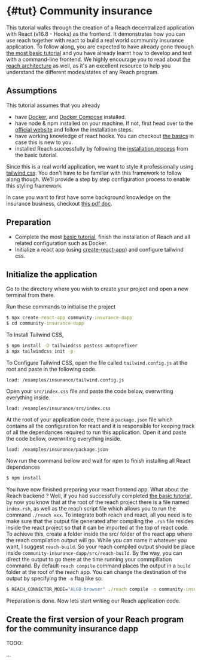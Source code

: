 # {#tut} Community insurance

This tutorial walks through the creation of a Reach decentralized application with React (v16.8 - Hooks) as the frontend.
It demonstrates how you can use reach together with react to build a real world community insurance application.
To follow along, you are expected to have already gone through [the most basic tutorial](##tut) and you have already
learnt how to develop and test with a command-line frontend. 
We highly encourage you to read about [the reach architecture](https://docs.reach.sh/rsh/#ref-programs) as well, 
as it's an excellent resource to help you understand the different modes/states of any Reach program.

## Assumptions
This tutorial assumes that you already
 * have [Docker](https://www.docker.com/get-started), and [Docker Compose](https://docs.docker.com/compose/install/) installed.
 * have node & npm installed on your machine. If not, first head over to the [official website](https://nodejs.org/en/download/) 
    and follow the installation steps.
 * have working knowledge of react hooks. You can checkout [the basics](https://reactjs.org/docs/hooks-overview.html#:~:text=Hooks%20are%20functions%20that%20let,if%20you'd%20like.) in case this is new to you.
 * installed Reach successfully by following the [installation process](##tut) from the basic tutorial. 

Since this is a real world application, we want to style it professionally using [tailwind css](https://tailwindcss.com/). You don't have to be familiar with this framework to follow along though. 
We'll provide a step by step configuration process to enable this styling framework.

In case you want to first have some background knowledge on the insurance business, checkout [this pdf doc](https://ira.go.ug/cp/uploads/English%20Handbook%20final.pdf).

## Preparation
* Complete the most [basic tutorial](##tut), finish the installation of Reach and all related configuration such as Docker.
* Initialize a react app (using [create-react-app](https://tailwindcss.com/docs/guides/create-react-app)) and configure tailwind css.

## Initialize the application
Go to the directory where you wish to create your project and open a new terminal from there.

Run these commands to initialise the project
```cmd
$ npx create-react-app community-insurance-dapp
$ cd community-insurance-dapp
```

To Install Tailwind CSS,
```cmd
$ npm install -D tailwindcss postcss autoprefixer
$ npx tailwindcss init -p
```

To Configure Tailwind CSS, open the file called `tailwind.config.js` at the root and paste in the following code.
```
load: /examples/insurance/tailwind.config.js
```
Open your `src/index.css` file and paste the code below, overwriting everything inside.
```
load: /examples/insurance/src/index.css
```

At the root of your application code, there a `package.json` file which contains all the configuration for react 
and it is responsible for keeping track of all the dependances required to run this application. 
Open it and paste the code bellow, overwriting everything inside.

```
load: /examples/insurance/package.json
```

Now run the command bellow and wait for npm to finish installing all React dependances
```cmd
$ npm install
```
You have now finished preparing your react frontend app. What about the Reach backend ? 
Well, if you had successfully completed [the basic tutorial](##tut), by now you know that at the root of 
the reach project there is a file named `index.rsh`, 
as well as the reach script file which allows you to run the command `./reach xxx`. 
To integrate both reach and react, all you need is to make sure that the output file generated after compiling the `.rsh` 
file resides inside the react project so that it can be imported at the top of react code. 
To achieve this, create a folder inside the src/ folder of the react app where the reach compilation output will go. 
While you can name it whatever you want, I suggest `reach-build`. So your reach compiled output should be place inside 
`community-insurance-dapp/src/reach-build`. By the way, you can direct the output to go there at the time running your 
commpillation command. By default `reach compile` command places the output in a `build` folder at the root of the reach app.
You can change the destination of the output by specifying the `-o` flag like so: 
```cmd
$ REACH_CONNECTOR_MODE="ALGO-browser" ./reach compile -o community-insurance-dapp/src/reach-build
```

Preparation is done. Now lets start writing our Reach application code.

## Create the first version of your Reach program for the community insurance dapp
TODO:

...



